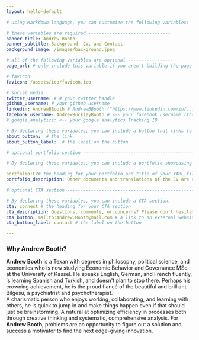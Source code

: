 ```yaml
---
layout: hello-default

# using Markdown language, you can customize the following variables!

# these variables are required -------------------------------
banner_title: Andrew Booth
banner_subtitle: Background, CV, and Contact.
background_image: /images/background.jpeg

# all of the following variables are optional -----------------
page_url: # only include this variable if you aren't building the page to your primary domain 

# favicon
favicon: /assets/ico/favicon.ico

# social media
twitter_username: # # your twitter handle
github_username: # your github username
linkedin: AndrewBBooth # AndrewBBooth ("https://www.linkedin.com/in/...")
facebook_username: AndrewBuckleyBooth # <-- your facebook username (the part after "https://www.facebook.com/...")
# google_analytics: <-- your google analytics Tracking ID

# By declaring these variables, you can include a button that links to an external website or to media.
about_button:  # the link
about_button_label:  # the label on the button

# optional portfolio section ------------------------------------------

# By declaring these variables, you can include a portfolio showcasing your work and organize your portfolio's items into a custom layout, all without adding any CSS. In addition, you must 1) create an HTML file in the_includes folder for each project with the text you'd like to display, and 2) create a YAML file in the _data folder describing the order in which each project should be shown and categorized. See `/includes/example.html` and `/_data/work.yml` for examples.

portfolio:CV# the heading for your portfolio and title of your YAML file
portfolio_description: Other documents and translations of the CV are available upon request.

# optional CTA section --------------------------------------------------

# By declaring these variables, you can include a CTA section.
cta: connect # the heading for your CTA section
cta_description: Questions, comments, or concerns? Please don't hesitate to reach out. # a description to be desplayed below the heading and above the content
cta_button: mailto:Andrew.Booth@mail.com # a link to an external website or to media
cta_button_label: contact # the label on the button

---			
```

[//]: # (write a bit about yourself here)
### Why **Andrew Booth**?  
  
  
**Andrew Booth** is a Texan with degrees in philosophy, political science, and economics who is now studying Economic Behavior and Governance MSc at the University of Kassel. He speaks English, German, and French fluently, is learning Spanish and Turkish, and doesn't plan to stop there. Perhaps his crowning achievement, he is the proud fiancé of the beautiful and brilliant Bilgesu, a psychiatrist and psychotherapist.  
A charismatic person who enjoys working, collaborating, and learning with others, he is quick to jump in and make things happen even if that should just be brainstorming. A natural at optimizing efficiency in processes both through creative thinking and systematic, comprehensive analysis. For **Andrew Booth**, problems are an opportunity to figure out a solution and success a motivator to find the next edge-giving innovation.
  


